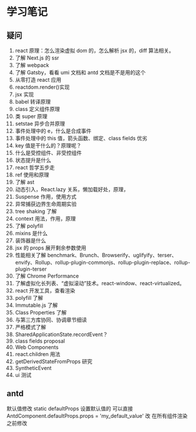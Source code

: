 # 学习笔记

## 疑问

1. react 原理：怎么渲染虚拟 dom 的，怎么解析 jsx 的，diff 算法相关。
2. 了解 Next.js 的 ssr
3. 了解 webpack
4. 了解 Gatsby，看看 umi 文档和 antd 文档是不是用的这个
5. 从零打造 react 应用
6. reactdom.render()实现
7. jsx 实现
8. babel 转译原理
9. class 定义组件原理
10. 类 super 原理
11. setstae 异步合并原理
12. 事件处理中的 e，什么是合成事件
13. 事件处理中的 this 值，箭头函数、绑定、class fields 优劣
14. key 值是干什么的？原理呢？
15. 什么是受控组件、非受控组件
16. 状态提升是什么
17. react 哲学五步走
18. ref 使用和原理
19. 了解 ast
20. 动态引入，React.lazy 关系，懒加载好处，原理，
21. Suspense 作用，使用方式
22. 异常捕获边界生命周期实验
23. tree shaking 了解
24. context 用法，作用，原理
25. 了解 polyfill
26. mixins 是什么
27. 装饰器是什么
28. jsx 的 props 展开剩余参数使用
29. 性能相关了解 benchmark、Brunch、Browserify、uglifyify、terser、envify、Rollup、rollup-plugin-commonjs、rollup-plugin-replace、rollup-plugin-terser
30. 了解 Chrome Performance
31. 了解虚拟化长列表、“虚拟滚动”技术。react-window、react-virtualized。
32. react 开发工具，查看渲染
33. polyfill 了解
34. Immutable.js 了解
35. Class Properties 了解
36. 与第三方库协同、协调章节细读
37. 严格模式了解
38. SharedApplicationState.recordEvent？
39. class fields proposal
40. Web Components
41. react.children 用法
42. getDerivedStateFromProps 研究
43. SyntheticEvent
44. ui 测试

## antd

默认值修改
static defaultProps 设置默认值的
可以直接 AntdComponent.defaultProps.props = 'my_default_value' 改
在所有组件渲染之前修改
